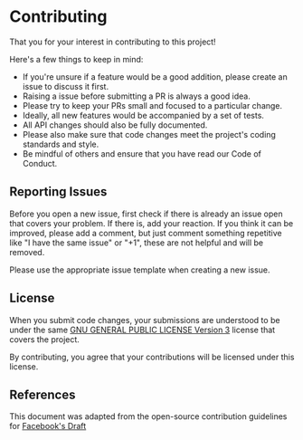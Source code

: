 # Contributing

That you for your interest in contributing to this project!

Here's a few things to keep in mind:

- If you're unsure if a feature would be a good addition, please create an issue to discuss it first.
- Raising a issue before submitting a PR is always a good idea.
- Please try to keep your PRs small and focused to a particular change.
- Ideally, all new features would be accompanied by a set of tests.
- All API changes should also be fully documented.
- Please also make sure that code changes meet the project's coding standards and style.
- Be mindful of others and ensure that you have read our Code of Conduct.

## Reporting Issues

Before you open a new issue, first check if there is already an issue open that covers your problem. If there is, add your reaction. If you think it can be improved, please add a comment, but just comment something repetitive like "I have the same issue" or "+1", these are not helpful and will be removed.

Please use the appropriate issue template when creating a new issue.

## License

When you submit code changes, your submissions are understood to be under the same [GNU GENERAL PUBLIC LICENSE Version 3](https://www.gnu.org/licenses/gpl-3.0.en.html) license that covers the project.

By contributing, you agree that your contributions will be licensed under this license.

## References
This document was adapted from the open-source contribution guidelines for [Facebook's Draft](https://github.com/facebook/draft-js/blob/a9316a723f9e918afde44dea68b5f9f39b7d9b00/CONTRIBUTING.md)